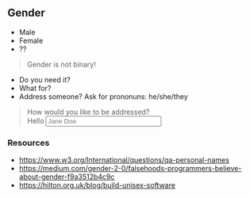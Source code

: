 ## Gender



* Male
* Female
* <!-- .element: class="fragment" --> ??

> <!-- .element: class="fragment" -->Gender is not binary!




* Do you need it?
* <!-- .element: class="fragment" --> What for?
* <!-- .element: class="fragment" --> Address someone? Ask for prononuns: he/she/they



> <label>How would you like to be addressed?</label><br>Hello <input style="width:50%" type="text" placeholder="Jane Doe">



### Resources

* https://www.w3.org/International/questions/qa-personal-names
* https://medium.com/gender-2-0/falsehoods-programmers-believe-about-gender-f9a3512b4c9c
* https://hilton.org.uk/blog/build-unisex-software